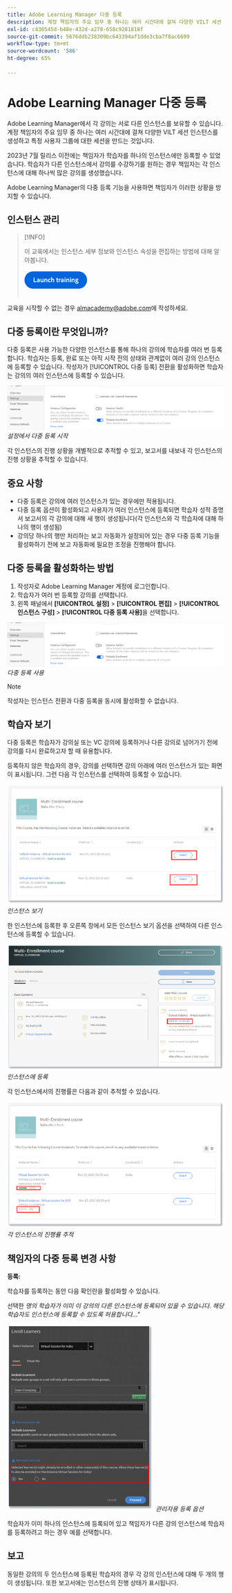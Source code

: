 ```yaml
---
title: Adobe Learning Manager 다중 등록
description: 계정 책임자의 주요 임무 중 하나는 여러 시간대에 걸쳐 다양한 VILT 세션 인스턴스를 생성하고 특정 사용자 그룹에 대한 세션을 만드는 것입니다.
exl-id: c430545d-b48e-432d-a278-658c9281818f
source-git-commit: 5676ddb238309bc643394af1dde3cba7f8ac6699
workflow-type: tm+mt
source-wordcount: '586'
ht-degree: 65%

---
```


# Adobe Learning Manager 다중 등록

Adobe Learning Manager에서 각 강의는 서로 다른 인스턴스를 보유할 수 있습니다. 계정 책임자의 주요 임무 중 하나는 여러 시간대에 걸쳐 다양한 VILT 세션 인스턴스를 생성하고 특정 사용자 그룹에 대한 세션을 만드는 것입니다.

2023년 7월 릴리스 이전에는 책임자가 학습자를 하나의 인스턴스에만 등록할 수 있었습니다. 학습자가 다른 인스턴스에서 강의를 수강하기를 원하는 경우 책임자는 각 인스턴스에 대해 하나씩 많은 강의를 생성했습니다.

Adobe Learning Manager의 다중 등록 기능을 사용하면 책임자가 이러한 상황을 방지할 수 있습니다.

## 인스턴스 관리

>[!INFO]
>
>이 교육에서는 인스턴스 세부 정보와 인스턴스 속성을 편집하는 방법에 대해 알아봅니다.<br><br>[![단추](assets/launch-training-button.png)](https://content.adobelearningmanageracademy.com/app/learner?accountId=98632#/course/8318912)</br></br>

교육을 시작할 수 없는 경우 <almacademy@adobe.com>에 작성하세요.

## 다중 등록이란 무엇입니까?

다중 등록은 사용 가능한 다양한 인스턴스를 통해 하나의 강의에 학습자를 여러 번 등록합니다.  학습자는 등록, 완료 또는 아직 시작 전의 상태와 관계없이 여러 강의 인스턴스에 등록할 수 있습니다. 작성자가 [!UICONTROL 다중 등록] 전환을 활성화하면 학습자는 강의의 여러 인스턴스에 등록할 수 있습니다.

![다중 등록 이미지](assets/multi-enrollment-author.png)
*설정에서 다중 등록 시작*

각 인스턴스의 진행 상황을 개별적으로 추적할 수 있고, 보고서를 내보내 각 인스턴스의 진행 상황을 추적할 수 있습니다.

## 중요 사항

* 다중 등록은 강의에 여러 인스턴스가 있는 경우에만 적용됩니다.
* 다중 등록 옵션이 활성화되고 사용자가 여러 인스턴스에 등록되면 학습자 성적 증명서 보고서의 각 강의에 대해 새 행이 생성됩니다(각 인스턴스와 각 학습자에 대해 하나의 행이 생성됨)
* 강의당 하나의 행만 처리하는 보고 자동화가 설정되어 있는 경우 다중 등록 기능을 활성화하기 전에 보고 자동화에 필요한 조정을 진행해야 합니다.

## 다중 등록을 활성화하는 방법

1. 작성자로 Adobe Learning Manager 계정에 로그인합니다.
1. 학습자가 여러 번 등록할 강의를 선택합니다.
1. 왼쪽 패널에서 **[!UICONTROL 설정]** > **[!UICONTROL 편집]** > **[!UICONTROL 인스턴스 구성]** > **[!UICONTROL 다중 등록 사용]**&#x200B;을 선택합니다.

![다중 등록 이미지](assets/multi-enrollment-author.png)
*다중 등록 사용*

>[!NOTE]
>
>작성자는 인스턴스 전환과 다중 등록을 동시에 활성화할 수 없습니다.

## 학습자 보기

다중 등록은 학습자가 강의실 또는 VC 강의에 등록하거나 다른 강의로 넘어가기 전에 강의를 다시 완료하고자 할 때 유용합니다.

등록하지 않은 학습자의 경우, 강의를 선택하면 강의 아래에 여러 인스턴스가 있는 화면이 표시됩니다. 그런 다음 각 인스턴스를 선택하여 등록할 수 있습니다.

![학습자 보기 이미지](assets/learner-view.png)
*인스턴스 보기*

한 인스턴스에 등록한 후 오른쪽 창에서 모든 인스턴스 보기 옵션을 선택하여 다른 인스턴스에 등록할 수 있습니다.

![다중 등록 과정 이미지](assets/enroll-instance.png)
*인스턴스에 등록*

각 인스턴스에서의 진행률은 다음과 같이 추적할 수 있습니다.

![진행 상황 추적](assets/check-progress.png)
*각 인스턴스의 진행률 추적*

## 책임자의 다중 등록 변경 사항

**등록:**

학습자를 등록하는 동안 다음 확인란을 활성화할 수 있습니다.

선택한 *명의 학습자가 이미 이 강의의 다른 인스턴스에 등록되어 있을 수 있습니다. 해당 학습자도 인스턴스에 등록할 수 있도록 허용합니다…&quot;*

![관리자 변경](assets/admin-changes.png)
*관리자용 등록 옵션*

학습자가 이미 하나의 인스턴스에 등록되어 있고 책임자가 다른 강의 인스턴스에 학습자를 등록하려고 하는 경우 예를 선택합니다.

## 보고

동일한 강의의 두 인스턴스에 등록된 학습자의 경우 각 강의 인스턴스에 대해 두 개의 행이 생성됩니다. 또한 보고서에는 인스턴스의 진행 상태가 표시됩니다.
